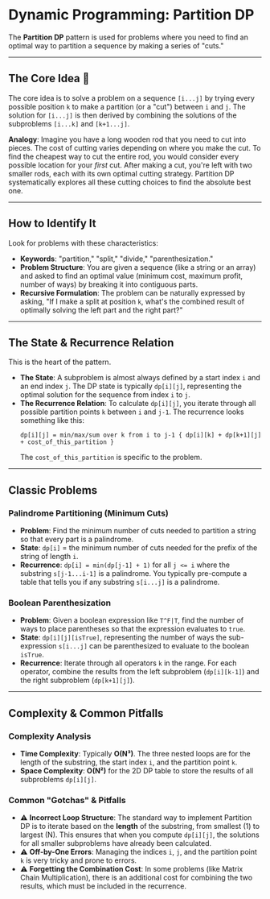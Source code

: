 # Dynamic Programming: Partition DP

The **Partition DP** pattern is used for problems where you need to find an optimal way to partition a sequence by making a series of "cuts."



***

## The Core Idea 🧱

The core idea is to solve a problem on a sequence `[i...j]` by trying every possible position `k` to make a partition (or a "cut") between `i` and `j`. The solution for `[i...j]` is then derived by combining the solutions of the subproblems `[i...k]` and `[k+1...j]`.

**Analogy**: Imagine you have a long wooden rod that you need to cut into pieces. The cost of cutting varies depending on where you make the cut. To find the cheapest way to cut the entire rod, you would consider every possible location for your *first* cut. After making a cut, you're left with two smaller rods, each with its own optimal cutting strategy. Partition DP systematically explores all these cutting choices to find the absolute best one.

***

## How to Identify It

Look for problems with these characteristics:
* **Keywords**: "partition," "split," "divide," "parenthesization."
* **Problem Structure**: You are given a sequence (like a string or an array) and asked to find an optimal value (minimum cost, maximum profit, number of ways) by breaking it into contiguous parts.
* **Recursive Formulation**: The problem can be naturally expressed by asking, "If I make a split at position `k`, what's the combined result of optimally solving the left part and the right part?"

***

## The State & Recurrence Relation

This is the heart of the pattern.

* **The State**: A subproblem is almost always defined by a start index `i` and an end index `j`. The DP state is typically `dp[i][j]`, representing the optimal solution for the sequence from index `i` to `j`.
* **The Recurrence Relation**: To calculate `dp[i][j]`, you iterate through all possible partition points `k` between `i` and `j-1`. The recurrence looks something like this:
    ```
    dp[i][j] = min/max/sum over k from i to j-1 { dp[i][k] + dp[k+1][j] + cost_of_this_partition }
    ```
  The `cost_of_this_partition` is specific to the problem.

***

## Classic Problems

### Palindrome Partitioning (Minimum Cuts)
* **Problem**: Find the minimum number of cuts needed to partition a string so that every part is a palindrome.
* **State**: `dp[i]` = the minimum number of cuts needed for the prefix of the string of length `i`.
* **Recurrence**: `dp[i] = min(dp[j-1] + 1)` for all `j <= i` where the substring `s[j-1...i-1]` is a palindrome. You typically pre-compute a table that tells you if any substring `s[i...j]` is a palindrome.

### Boolean Parenthesization
* **Problem**: Given a boolean expression like `T^F|T`, find the number of ways to place parentheses so that the expression evaluates to `true`.
* **State**: `dp[i][j][isTrue]`, representing the number of ways the sub-expression `s[i...j]` can be parenthesized to evaluate to the boolean `isTrue`.
* **Recurrence**: Iterate through all operators `k` in the range. For each operator, combine the results from the left subproblem (`dp[i][k-1]`) and the right subproblem (`dp[k+1][j]`).

***

## Complexity & Common Pitfalls

### Complexity Analysis
* **Time Complexity**: Typically **O(N³)**. The three nested loops are for the length of the substring, the start index `i`, and the partition point `k`.
* **Space Complexity**: **O(N²)** for the 2D DP table to store the results of all subproblems `dp[i][j]`.

### Common "Gotchas" & Pitfalls
* ⚠️ **Incorrect Loop Structure**: The standard way to implement Partition DP is to iterate based on the **length** of the substring, from smallest (1) to largest (N). This ensures that when you compute `dp[i][j]`, the solutions for all smaller subproblems have already been calculated.
* ⚠️ **Off-by-One Errors**: Managing the indices `i`, `j`, and the partition point `k` is very tricky and prone to errors.
* ⚠️ **Forgetting the Combination Cost**: In some problems (like Matrix Chain Multiplication), there is an additional cost for combining the two results, which must be included in the recurrence.